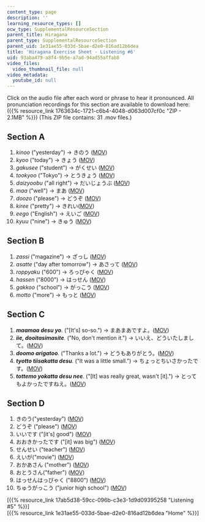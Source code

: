 ```yaml
---
content_type: page
description: ''
learning_resource_types: []
ocw_type: SupplementalResourceSection
parent_title: Hiragana
parent_type: SupplementalResourceSection
parent_uid: 1e31ae55-033d-5bae-d2e0-816ad12b6dea
title: 'Hiragana Exercise Sheet - Listening #6'
uid: 93aba479-a8f4-9b5e-a7ad-94ad55affab8
video_files:
  video_thumbnail_file: null
video_metadata:
  youtube_id: null
---
```


Click on the audio file after each word or phrase to hear it pronounced. All pronunciation recordings for this section are available to download here: ({{% resource_link 1763634c-1721-c6b4-4048-d063d007cf0c "ZIP - 2.1MB" %}}) (This ZIP file contains: 31 .mov files.)

Section A
---------

1.  _kinoo_ ("yesterday") → きのう ([MOV](http://www.archive.org/download/MITRES21F.01S10_HIRAGANA_EXERCISES/6a1.mov))
2.  _kyoo_ ("today") → きょう ([MOV](http://www.archive.org/download/MITRES21F.01S10_HIRAGANA_EXERCISES/6a2.mov))
3.  _gakusee_ ("student") → がくせい ([MOV](http://www.archive.org/download/MITRES21F.01S10_HIRAGANA_EXERCISES/6a3.mov))
4.  _tookyoo_ ("Tokyo") → とうきょう ([MOV](http://www.archive.org/download/MITRES21F.01S10_HIRAGANA_EXERCISES/6a4.mov))
5.  _daizyoobu_ ("all right") → だいじょうぶ ([MOV](http://www.archive.org/download/MITRES21F.01S10_HIRAGANA_EXERCISES/6a5.mov))
6.  _maa_ ("well") → まあ ([MOV](http://www.archive.org/download/MITRES21F.01S10_HIRAGANA_EXERCISES/6a6.mov))
7.  _doozo_ ("please") → どうぞ ([MOV](http://www.archive.org/download/MITRES21F.01S10_HIRAGANA_EXERCISES/6a7.mov))
8.  _kiree_ ("pretty") → きれい([MOV](http://www.archive.org/download/MITRES21F.01S10_HIRAGANA_EXERCISES/6a8.mov))
9.  _eego_ ("English") → えいご ([MOV](http://www.archive.org/download/MITRES21F.01S10_HIRAGANA_EXERCISES/6a9.mov))
10.  _kyuu_ ("nine") → きゅう ([MOV](http://www.archive.org/download/MITRES21F.01S10_HIRAGANA_EXERCISES/6a10.mov))

Section B
---------

1.  _zassi_ ("magazine") → ざっし ([MOV](http://www.archive.org/download/MITRES21F.01S10_HIRAGANA_EXERCISES/6b1.mov))
2.  _asatte_ ("day after tomorrow") → あさって ([MOV](http://www.archive.org/download/MITRES21F.01S10_HIRAGANA_EXERCISES/6b2.mov))
3.  _roppyaku_ ("600") → ろっぴゃく ([MOV](http://www.archive.org/download/MITRES21F.01S10_HIRAGANA_EXERCISES/6b3.mov))
4.  _hassen_ ("8000") → はっせん ([MOV](http://www.archive.org/download/MITRES21F.01S10_HIRAGANA_EXERCISES/6b4.mov))
5.  _gakkoo_ ("school") → がっこう ([MOV](http://www.archive.org/download/MITRES21F.01S10_HIRAGANA_EXERCISES/6b5.mov))
6.  _motto_ ("more") → もっと ([MOV](http://www.archive.org/download/MITRES21F.01S10_HIRAGANA_EXERCISES/6b6.mov))

Section C
---------

1.  _**maamaa desu yo**._ ("\[It's\] so-so.") → まあまあですよ。([MOV](http://www.archive.org/download/MITRES21F.01S10_HIRAGANA_EXERCISES/6c1.mov))
2.  _**iie, dooitasimasite**._ ("No, don't mention it.") → いいえ、どういたしまして。([MOV](http://www.archive.org/download/MITRES21F.01S10_HIRAGANA_EXERCISES/6c2.mov))
3.  _**doomo arigatoo**._ ("Thanks a lot.") → どうもありがとう。([MOV](http://www.archive.org/download/MITRES21F.01S10_HIRAGANA_EXERCISES/6c3.mov))
4.  _**tyotto tiisakatta desu**._ ("It was a little small.") → ちょっとちいさかったです。([MOV](http://www.archive.org/download/MITRES21F.01S10_HIRAGANA_EXERCISES/6c4.mov))
5.  _**tottemo yokatta desu nee**._ ("\[It\] was really great, wasn't \[it\].") → とってもよかったですねえ。([MOV](http://www.archive.org/download/MITRES21F.01S10_HIRAGANA_EXERCISES/6c5.mov))

Section D
---------

1.  きのう("yesterday") ([MOV](http://www.archive.org/download/MITRES21F.01S10_HIRAGANA_EXERCISES/6d1.mov))
2.  どうぞ ("please") ([MOV](http://www.archive.org/download/MITRES21F.01S10_HIRAGANA_EXERCISES/6d2.mov))
3.  いいです ("\[it's\] good") ([MOV](http://www.archive.org/download/MITRES21F.01S10_HIRAGANA_EXERCISES/6d3.mov))
4.  おおきかったです ("\[it\] was big") ([MOV](http://www.archive.org/download/MITRES21F.01S10_HIRAGANA_EXERCISES/6d4.mov))
5.  せんせい ("teacher") ([MOV](http://www.archive.org/download/MITRES21F.01S10_HIRAGANA_EXERCISES/6d5.mov))
6.  えいが("movie") ([MOV](http://www.archive.org/download/MITRES21F.01S10_HIRAGANA_EXERCISES/6d6.mov))
7.  おかあさん ("mother") ([MOV](http://www.archive.org/download/MITRES21F.01S10_HIRAGANA_EXERCISES/6d7.mov))
8.  おとうさん("father") ([MOV](http://www.archive.org/download/MITRES21F.01S10_HIRAGANA_EXERCISES/6d8.mov))
9.  はっせんはっぴゃく ("8800") ([MOV](http://www.archive.org/download/MITRES21F.01S10_HIRAGANA_EXERCISES/6d9.mov))
10.  ちゅうがっこう ("junior high school") ([MOV](http://www.archive.org/download/MITRES21F.01S10_HIRAGANA_EXERCISES/6d10.mov))

  
\[{{% resource_link 17ab5d38-59cc-096b-c3e3-1d9d09395258 "Listening #5" %}}\]  
\[{{% resource_link 1e31ae55-033d-5bae-d2e0-816ad12b6dea "Home" %}}\]